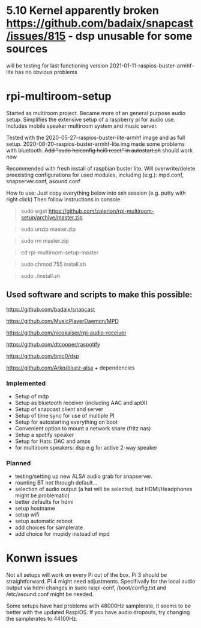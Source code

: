 # 5.10 Kernel apparently broken https://github.com/badaix/snapcast/issues/815 - dsp unusable for some sources
will be testing for last functioning version
2021-01-11-raspios-buster-armhf-lite has no obvious problems

# rpi-multiroom-setup
Started as multiroom project. Became more of an general purpose audio setup.
Simplifies the extensive setup of a raspberry pi for audio use. Includes mobile speaker multiroom system and music server. 




Tested with the 2020-05-27-raspios-buster-lite-armhf image and as full setup.
2020-08-20-raspios-buster-armhf-lite.img made some problems with bluetooth.
<s>Add "sudo hciconfig hci0 reset" in autostart.sh</s> should work now


Recommended with fresh install of raspbian buster lite.
Will overwrite/delete preexisting configurations for used modules, including (e.g.):
mpd.conf,
snapserver.conf,
asound.conf

How to use:
Just copy everything below into ssh session (e.g. putty with right click)
Then follow instructions in console.

> sudo wget https://github.com/zalerion/rpi-multiroom-setup/archive/master.zip

> sudo unzip master.zip

> sudo rm master.zip 

> cd rpi-multiroom-setup-master

> sudo chmod 755 install.sh

> sudo ./install.sh


## Used software and scripts to make this possible:

https://github.com/badaix/snapcast

https://github.com/MusicPlayerDaemon/MPD

https://github.com/nicokaiser/rpi-audio-receiver

https://github.com/dtcooper/raspotify

https://github.com/bmc0/dsp

https://github.com/Arkq/bluez-alsa + dependencies

### Implemented
* Setup of mdp
* Setup as bluetooth receiver (including AAC and aptX)
* Setup of snapcast client and server
* Setup of time sync for use of multiple PI
* Setup for autostarting everything on boot
* Convenient option to mount a network share (fritz nas)
* Setup a spotify speaker
* Setup for Hats: DAC and amps
* for multiroom speakers: dsp e.g for active 2-way speaker

### Planned
* testing/setting up new ALSA audio grab for snapserver.
* rounting BT not through default...
* selection of audio output (a hat will be selected, but HDMI/Headphones might be problematic)
* better defaults for hdmi
* setup hostname
* setup wifi
* setup automatic reboot
* add choices for samplerate
* add choice for mopidy instead of mpd



# Konwn issues
Not all setups will work on every Pi out of the box.
Pi 3 should be straightforward.
Pi 4 might need adjustments. Specifivally for the local audio output via hdmi changes in sudo raspi-conf, /boot/config.txt and /etc/asound.conf might be needed.

Some setups have had problems with 48000Hz samplerate, it seems to be better with the updated RaspiOS. If you have audio dropouts, try changing the samplerates to 44100Hz.
